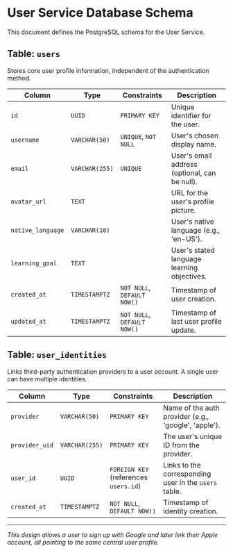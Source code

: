 # User Service Database Schema

This document defines the PostgreSQL schema for the User Service.

## Table: `users`

Stores core user profile information, independent of the authentication method.

| Column          | Type             | Constraints              | Description                                  |
|-----------------|------------------|--------------------------|----------------------------------------------|
| `id`            | `UUID`           | `PRIMARY KEY`            | Unique identifier for the user.              |
| `username`      | `VARCHAR(50)`    | `UNIQUE`, `NOT NULL`     | User's chosen display name.                  |
| `email`         | `VARCHAR(255)`   | `UNIQUE`                 | User's email address (optional, can be null).|
| `avatar_url`    | `TEXT`           |                          | URL for the user's profile picture.          |
| `native_language` | `VARCHAR(10)`  |                          | User's native language (e.g., 'en-US').      |
| `learning_goal` | `TEXT`           |                          | User's stated language learning objectives.  |
| `created_at`    | `TIMESTAMPTZ`    | `NOT NULL`, `DEFAULT NOW()` | Timestamp of user creation.                  |
| `updated_at`    | `TIMESTAMPTZ`    | `NOT NULL`, `DEFAULT NOW()` | Timestamp of last user profile update.       |

## Table: `user_identities`

Links third-party authentication providers to a user account. A single user can have multiple identities.

| Column         | Type           | Constraints                               | Description                                       |
|----------------|----------------|-------------------------------------------|---------------------------------------------------|
| `provider`     | `VARCHAR(50)`  | `PRIMARY KEY`                             | Name of the auth provider (e.g., 'google', 'apple'). |
| `provider_uid` | `VARCHAR(255)` | `PRIMARY KEY`                             | The user's unique ID from the provider.           |
| `user_id`      | `UUID`         | `FOREIGN KEY` (references `users.id`) | Links to the corresponding user in the `users` table. |
| `created_at`   | `TIMESTAMPTZ`  | `NOT NULL`, `DEFAULT NOW()`               | Timestamp of identity creation.                   |

---
*This design allows a user to sign up with Google and later link their Apple account, all pointing to the same central user profile.*
